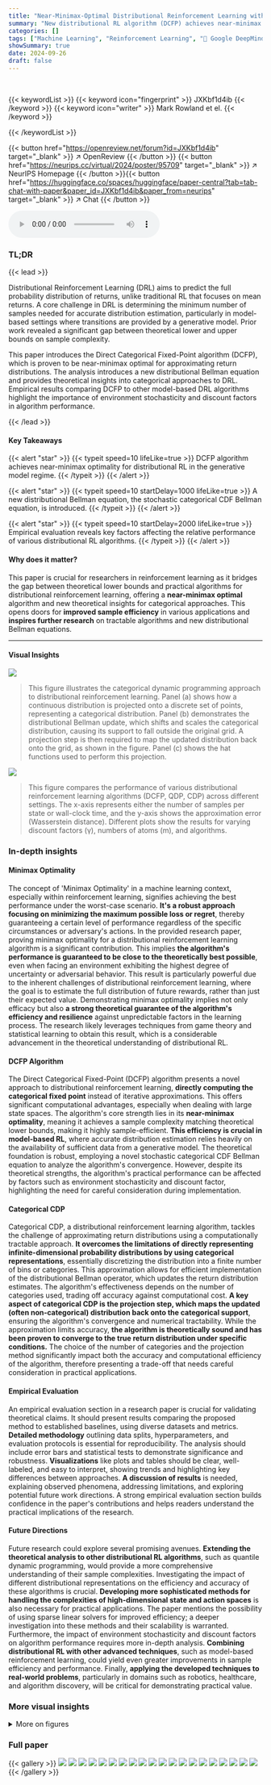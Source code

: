 ```yaml
---
title: "Near-Minimax-Optimal Distributional Reinforcement Learning with a Generative Model"
summary: "New distributional RL algorithm (DCFP) achieves near-minimax optimality for return distribution estimation in the generative model regime."
categories: []
tags: ["Machine Learning", "Reinforcement Learning", "🏢 Google DeepMind",]
showSummary: true
date: 2024-09-26
draft: false
---
```


<br>

{{< keywordList >}}
{{< keyword icon="fingerprint" >}} JXKbf1d4ib {{< /keyword >}}
{{< keyword icon="writer" >}} Mark Rowland et el. {{< /keyword >}}
 
{{< /keywordList >}}

{{< button href="https://openreview.net/forum?id=JXKbf1d4ib" target="_blank" >}}
↗ OpenReview
{{< /button >}}
{{< button href="https://neurips.cc/virtual/2024/poster/95709" target="_blank" >}}
↗ NeurIPS Homepage
{{< /button >}}{{< button href="https://huggingface.co/spaces/huggingface/paper-central?tab=tab-chat-with-paper&paper_id=JXKbf1d4ib&paper_from=neurips" target="_blank" >}}
↗ Chat
{{< /button >}}



<audio controls>
    <source src="https://ai-paper-reviewer.com/JXKbf1d4ib/podcast.wav" type="audio/wav">
    Your browser does not support the audio element.
</audio>


### TL;DR


{{< lead >}}

Distributional Reinforcement Learning (DRL) aims to predict the full probability distribution of returns, unlike traditional RL that focuses on mean returns.  A core challenge in DRL is determining the minimum number of samples needed for accurate distribution estimation, particularly in model-based settings where transitions are provided by a generative model. Prior work revealed a significant gap between theoretical lower and upper bounds on sample complexity.

This paper introduces the Direct Categorical Fixed-Point algorithm (DCFP), which is proven to be near-minimax optimal for approximating return distributions.  The analysis introduces a new distributional Bellman equation and provides theoretical insights into categorical approaches to DRL.  Empirical results comparing DCFP to other model-based DRL algorithms highlight the importance of environment stochasticity and discount factors in algorithm performance.

{{< /lead >}}


#### Key Takeaways

{{< alert "star" >}}
{{< typeit speed=10 lifeLike=true >}} DCFP algorithm achieves near-minimax optimality for distributional RL in the generative model regime. {{< /typeit >}}
{{< /alert >}}

{{< alert "star" >}}
{{< typeit speed=10 startDelay=1000 lifeLike=true >}} A new distributional Bellman equation, the stochastic categorical CDF Bellman equation, is introduced. {{< /typeit >}}
{{< /alert >}}

{{< alert "star" >}}
{{< typeit speed=10 startDelay=2000 lifeLike=true >}} Empirical evaluation reveals key factors affecting the relative performance of various distributional RL algorithms. {{< /typeit >}}
{{< /alert >}}

#### Why does it matter?
This paper is crucial for researchers in reinforcement learning as it bridges the gap between theoretical lower bounds and practical algorithms for distributional reinforcement learning, offering a **near-minimax optimal** algorithm and new theoretical insights for categorical approaches. This opens doors for **improved sample efficiency** in various applications and **inspires further research** on tractable algorithms and new distributional Bellman equations.

------
#### Visual Insights



![](https://ai-paper-reviewer.com/JXKbf1d4ib/figures_2_1.jpg)

> This figure illustrates the categorical dynamic programming approach to distributional reinforcement learning.  Panel (a) shows how a continuous distribution is projected onto a discrete set of points, representing a categorical distribution. Panel (b) demonstrates the distributional Bellman update, which shifts and scales the categorical distribution, causing its support to fall outside the original grid.  A projection step is then required to map the updated distribution back onto the grid, as shown in the figure. Panel (c) shows the hat functions used to perform this projection.





![](https://ai-paper-reviewer.com/JXKbf1d4ib/tables_5_1.jpg)

> This figure compares the performance of various distributional reinforcement learning algorithms (DCFP, QDP, CDP) across different settings.  The x-axis represents either the number of samples per state or wall-clock time, and the y-axis shows the approximation error (Wasserstein distance).  Different plots show the results for varying discount factors (γ), numbers of atoms (m), and algorithms.





### In-depth insights


#### Minimax Optimality
The concept of 'Minimax Optimality' in a machine learning context, especially within reinforcement learning, signifies achieving the best performance under the worst-case scenario.  **It's a robust approach focusing on minimizing the maximum possible loss or regret**, thereby guaranteeing a certain level of performance regardless of the specific circumstances or adversary's actions. In the provided research paper, proving minimax optimality for a distributional reinforcement learning algorithm is a significant contribution.  This implies **the algorithm's performance is guaranteed to be close to the theoretically best possible**, even when facing an environment exhibiting the highest degree of uncertainty or adversarial behavior.  This result is particularly powerful due to the inherent challenges of distributional reinforcement learning, where the goal is to estimate the full distribution of future rewards, rather than just their expected value.  Demonstrating minimax optimality implies not only efficacy but also **a strong theoretical guarantee of the algorithm's efficiency and resilience** against unpredictable factors in the learning process.  The research likely leverages techniques from game theory and statistical learning to obtain this result, which is a considerable advancement in the theoretical understanding of distributional RL.

#### DCFP Algorithm
The Direct Categorical Fixed-Point (DCFP) algorithm presents a novel approach to distributional reinforcement learning, **directly computing the categorical fixed point** instead of iterative approximations.  This offers significant computational advantages, especially when dealing with large state spaces.  The algorithm's core strength lies in its **near-minimax optimality**, meaning it achieves a sample complexity matching theoretical lower bounds, making it highly sample-efficient.  **This efficiency is crucial in model-based RL**, where accurate distribution estimation relies heavily on the availability of sufficient data from a generative model. The theoretical foundation is robust, employing a novel stochastic categorical CDF Bellman equation to analyze the algorithm's convergence. However, despite its theoretical strengths, the algorithm's practical performance can be affected by factors such as environment stochasticity and discount factor, highlighting the need for careful consideration during implementation.

#### Categorical CDP
Categorical CDP, a distributional reinforcement learning algorithm, tackles the challenge of approximating return distributions using a computationally tractable approach.  **It overcomes the limitations of directly representing infinite-dimensional probability distributions by using categorical representations**, essentially discretizing the distribution into a finite number of bins or categories. This approximation allows for efficient implementation of the distributional Bellman operator, which updates the return distribution estimates. The algorithm's effectiveness depends on the number of categories used, trading off accuracy against computational cost. **A key aspect of categorical CDP is the projection step, which maps the updated (often non-categorical) distribution back onto the categorical support**, ensuring the algorithm's convergence and numerical tractability.  While the approximation limits accuracy, **the algorithm is theoretically sound and has been proven to converge to the true return distribution under specific conditions.** The choice of the number of categories and the projection method significantly impact both the accuracy and computational efficiency of the algorithm, therefore presenting a trade-off that needs careful consideration in practical applications.

#### Empirical Evaluation
An empirical evaluation section in a research paper is crucial for validating theoretical claims.  It should present results comparing the proposed method to established baselines, using diverse datasets and metrics. **Detailed methodology** outlining data splits, hyperparameters, and evaluation protocols is essential for reproducibility.  The analysis should include error bars and statistical tests to demonstrate significance and robustness. **Visualizations** like plots and tables should be clear, well-labeled, and easy to interpret, showing trends and highlighting key differences between approaches.  **A discussion of results** is needed, explaining observed phenomena, addressing limitations, and exploring potential future work directions. A strong empirical evaluation section builds confidence in the paper's contributions and helps readers understand the practical implications of the research.

#### Future Directions
Future research could explore several promising avenues. **Extending the theoretical analysis to other distributional RL algorithms**, such as quantile dynamic programming, would provide a more comprehensive understanding of their sample complexities.  Investigating the impact of different distributional representations on the efficiency and accuracy of these algorithms is crucial.  **Developing more sophisticated methods for handling the complexities of high-dimensional state and action spaces** is also necessary for practical applications. The paper mentions the possibility of using sparse linear solvers for improved efficiency; a deeper investigation into these methods and their scalability is warranted.  Furthermore, the impact of environment stochasticity and discount factors on algorithm performance requires more in-depth analysis.  **Combining distributional RL with other advanced techniques**, such as model-based reinforcement learning, could yield even greater improvements in sample efficiency and performance.  Finally, **applying the developed techniques to real-world problems**, particularly in domains such as robotics, healthcare, and algorithm discovery, will be critical for demonstrating practical value.


### More visual insights

<details>
<summary>More on figures
</summary>


![](https://ai-paper-reviewer.com/JXKbf1d4ib/figures_8_1.jpg)

> The left panel shows a simple Markov Reward Process with two states (x0 and x1) and a discount factor of 0.9. The reward is 1 for state x0 and 0 for state x1. The right panel shows the CDF of the categorical fixed point (blue line), generated by solving the equation: F = TpF (Equation (10) in the paper), and 5 independent samples from the stochastic categorical CDF Bellman equation (Equation (16) in the paper; grey dashed lines).  This figure illustrates the concept of the stochastic categorical CDF Bellman equation, showing that the CDF generated from the fixed-point equation represents the expected value of the stochastic equation.


![](https://ai-paper-reviewer.com/JXKbf1d4ib/figures_9_1.jpg)

> This figure compares the performance of several distributional reinforcement learning methods (DCFP, QDP, CDP) across various settings.  It shows the approximation error (Wasserstein distance) and wall-clock time required to achieve this error as a function of the number of samples per state.  The results are presented for different discount factors (γ),  numbers of atoms (m) used to approximate the distribution, and number of environment samples. The figure helps to understand the trade-offs between accuracy, computational cost, and sample efficiency for each algorithm under different conditions.


![](https://ai-paper-reviewer.com/JXKbf1d4ib/figures_35_1.jpg)

> This figure shows the Monte Carlo approximations of the return distributions for the four environments in the paper: Chain, Low random, High random, and Two-state. Each subplot represents a different environment and shows the distribution of returns for each state in that environment.  The distributions are estimated using Monte Carlo sampling, and show the variability of returns in each environment.


![](https://ai-paper-reviewer.com/JXKbf1d4ib/figures_37_1.jpg)

> This figure illustrates the categorical dynamic programming approach to distributional reinforcement learning. Panel (a) shows how a continuous distribution is projected onto a discrete set of atoms. Panel (b) shows the effect of the Bellman operator on a categorical distribution and how it is subsequently projected back onto the discrete set of atoms. Finally, Panel (c) shows the hat functions used to perform the projection.


![](https://ai-paper-reviewer.com/JXKbf1d4ib/figures_38_1.jpg)

> This figure compares the performance of various distributional reinforcement learning algorithms (DCFP, QDP, CDP) across different experimental conditions.  The x-axis represents either the number of samples used or the wall-clock time.  The y-axis represents the approximation error (Wasserstein distance).  The plots show how the algorithms perform under different discount factors (γ), numbers of atoms (m—used in categorical representations), and numbers of environment samples. This allows for analysis of the trade-off between accuracy and computational cost for each algorithm.


![](https://ai-paper-reviewer.com/JXKbf1d4ib/figures_39_1.jpg)

> This figure compares the performance of several distributional reinforcement learning algorithms (DCFP, QDP, CDP) in terms of approximation error and computation time.  The results are shown for different discount factors (γ), numbers of atoms (m), and numbers of environment samples (N).  The figure helps illustrate the trade-off between accuracy and computational cost for different algorithms and parameter settings, offering insights into the practical considerations for choosing an appropriate approach and configuration for specific use cases.


![](https://ai-paper-reviewer.com/JXKbf1d4ib/figures_40_1.jpg)

> This figure compares the performance of several distributional reinforcement learning algorithms (DCFP, QDP, CDP) under different experimental conditions.  The x-axis represents either the number of samples used to estimate the transition probabilities or the wall-clock time, while the y-axis shows the maximum Wasserstein-1 distance between the estimated return distribution and the true distribution (estimated via Monte Carlo).  Different lines represent different algorithms and numbers of atoms used for approximation. The results demonstrate that DCFP and QDP show better performance at high discount factors than CDP, with DCFP demonstrating faster execution than QDP.  The impact of environmental stochasticity on algorithm performance is also shown.


![](https://ai-paper-reviewer.com/JXKbf1d4ib/figures_41_1.jpg)

> This figure compares the performance of several distributional reinforcement learning algorithms in terms of approximation error and wall-clock time.  The algorithms include DCFP, QDP, and CDP, with variations in the number of atoms (representing the granularity of the distribution approximation) used. The experiment varies discount factors and numbers of environment samples to assess performance under different conditions.  The results demonstrate a trade-off between accuracy and computational cost.  Different algorithms perform better under different conditions, highlighting the importance of algorithm choice based on the specifics of the environment and task.


![](https://ai-paper-reviewer.com/JXKbf1d4ib/figures_42_1.jpg)

> This figure compares the performance of DCFP and QDP algorithms across various settings, such as different discount factors (γ) and number of atoms (m).  It shows how the supremum Wasserstein distance between the estimated return distribution and the true return distribution changes as the number of samples used to estimate the transition matrix (N) increases. The results are presented for four different environments: Chain, Low random, High random, and Two-state, highlighting the impact of environment stochasticity on algorithm performance. The figure also shows results for two atom support settings: using the global return range and using environment-specific return range.


</details>






### Full paper

{{< gallery >}}
<img src="https://ai-paper-reviewer.com/JXKbf1d4ib/1.png" class="grid-w50 md:grid-w33 xl:grid-w25" />
<img src="https://ai-paper-reviewer.com/JXKbf1d4ib/2.png" class="grid-w50 md:grid-w33 xl:grid-w25" />
<img src="https://ai-paper-reviewer.com/JXKbf1d4ib/3.png" class="grid-w50 md:grid-w33 xl:grid-w25" />
<img src="https://ai-paper-reviewer.com/JXKbf1d4ib/4.png" class="grid-w50 md:grid-w33 xl:grid-w25" />
<img src="https://ai-paper-reviewer.com/JXKbf1d4ib/5.png" class="grid-w50 md:grid-w33 xl:grid-w25" />
<img src="https://ai-paper-reviewer.com/JXKbf1d4ib/6.png" class="grid-w50 md:grid-w33 xl:grid-w25" />
<img src="https://ai-paper-reviewer.com/JXKbf1d4ib/7.png" class="grid-w50 md:grid-w33 xl:grid-w25" />
<img src="https://ai-paper-reviewer.com/JXKbf1d4ib/8.png" class="grid-w50 md:grid-w33 xl:grid-w25" />
<img src="https://ai-paper-reviewer.com/JXKbf1d4ib/9.png" class="grid-w50 md:grid-w33 xl:grid-w25" />
<img src="https://ai-paper-reviewer.com/JXKbf1d4ib/10.png" class="grid-w50 md:grid-w33 xl:grid-w25" />
<img src="https://ai-paper-reviewer.com/JXKbf1d4ib/11.png" class="grid-w50 md:grid-w33 xl:grid-w25" />
<img src="https://ai-paper-reviewer.com/JXKbf1d4ib/12.png" class="grid-w50 md:grid-w33 xl:grid-w25" />
<img src="https://ai-paper-reviewer.com/JXKbf1d4ib/13.png" class="grid-w50 md:grid-w33 xl:grid-w25" />
<img src="https://ai-paper-reviewer.com/JXKbf1d4ib/14.png" class="grid-w50 md:grid-w33 xl:grid-w25" />
<img src="https://ai-paper-reviewer.com/JXKbf1d4ib/15.png" class="grid-w50 md:grid-w33 xl:grid-w25" />
<img src="https://ai-paper-reviewer.com/JXKbf1d4ib/16.png" class="grid-w50 md:grid-w33 xl:grid-w25" />
<img src="https://ai-paper-reviewer.com/JXKbf1d4ib/17.png" class="grid-w50 md:grid-w33 xl:grid-w25" />
<img src="https://ai-paper-reviewer.com/JXKbf1d4ib/18.png" class="grid-w50 md:grid-w33 xl:grid-w25" />
<img src="https://ai-paper-reviewer.com/JXKbf1d4ib/19.png" class="grid-w50 md:grid-w33 xl:grid-w25" />
<img src="https://ai-paper-reviewer.com/JXKbf1d4ib/20.png" class="grid-w50 md:grid-w33 xl:grid-w25" />
{{< /gallery >}}